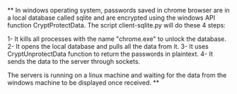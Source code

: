 ** In windows operating system, passwords saved in chrome browser are in a local database called sqlite and are encrypted using the windows API function CryptProtectData. The script client-sqlite.py will do these 4 steps:

1- It kills all processes with the name "chrome.exe" to unlock the database. 2- It opens the local database and pulls all the data from it. 3- It uses CryptUnprotectData function to return the passwords in plaintext. 4- It sends the data to the server through sockets.

The servers is running on a linux machine and waiting for the data from the windows machine to be displayed once received. **
